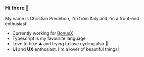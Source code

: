 ### Hi there 👋

My name is Christian Predebon, I'm from Italy and I'm a front-end enthusiast!

- Currently working for [BonusX](https://github.com/BonusX-Global)
- Typescript is my favourite language
- Love to hike ⛰️ and trying to love cycling also 🚴
- **UI** and **UX** enthusiast. I'm a lover of beautiful things!
